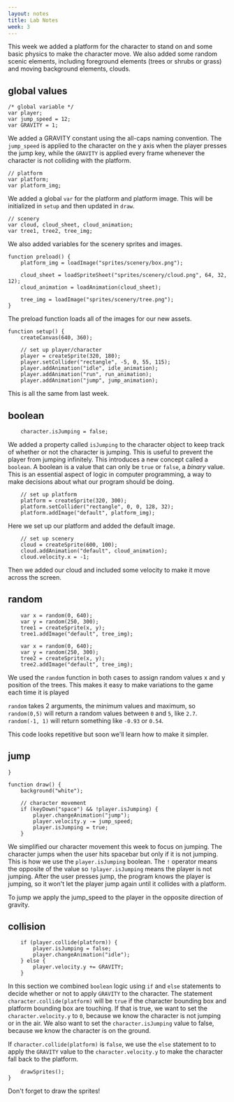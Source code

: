 ```yaml
---
layout: notes
title: Lab Notes
week: 3
---
```


This week we added a platform for the character to stand on and some basic physics to make the character move.  We also added some random scenic elements, including foreground elements (trees or shrubs or grass) and moving background elements, clouds.

## global values

```
/* global variable */
var player;
var jump_speed = 12;
var GRAVITY = 1;
```

We added a GRAVITY constant using the all-caps naming convention.  The `jump_speed` is applied to the character on the y axis when the player presses the jump key, while the `GRAVITY` is applied every frame whenever the character is not colliding with the platform.

```
// platform
var platform;
var platform_img;
```

We added a global `var` for the platform and platform image.  This will be initialized in `setup` and then updated in `draw`.

```
// scenery
var cloud, cloud_sheet, cloud_animation;
var tree1, tree2, tree_img;
```

We also added variables for the scenery sprites and images.

```
function preload() {
	platform_img = loadImage("sprites/scenery/box.png");
    
    cloud_sheet = loadSpriteSheet("sprites/scenery/cloud.png", 64, 32, 12);
    cloud_animation = loadAnimation(cloud_sheet);
    
    tree_img = loadImage("sprites/scenery/tree.png");
}
```

The preload function loads all of the images for our new assets.

```
function setup() {
    createCanvas(640, 360);
    
	// set up player/character
    player = createSprite(320, 180);
    player.setCollider("rectangle", -5, 0, 55, 115);
    player.addAnimation("idle", idle_animation);
    player.addAnimation("run", run_animation);
    player.addAnimation("jump", jump_animation);
```

This is all the same from last week.

## boolean
```
	character.isJumping = false;
```

We added a property called `isJumping` to the character object to keep track of whether or not the character is jumping.  This is useful to prevent the player from jumping infinitely.  This introduces a new concept called a `boolean`.  A boolean is a value that can only be `true` or `false`, a *binary* value.  This is an essential aspect of logic in computer programming, a way to make decisions about what our program should be doing.


```	
	// set up platform
    platform = createSprite(320, 300);
    platform.setCollider("rectangle", 0, 0, 128, 32);
    platform.addImage("default", platform_img);
```

Here we set up our platform and added the default image.

```
 	// set up scenery
    cloud = createSprite(600, 100);
    cloud.addAnimation("default", cloud_animation);
    cloud.velocity.x = -1;
```

Then we added our cloud and included some velocity to make it move across the screen.
	
## random

```
	var x = random(0, 640);
    var y = random(250, 300);
    tree1 = createSprite(x, y);
    tree1.addImage("default", tree_img);
    
    var x = random(0, 640);
    var y = random(250, 300);
    tree2 = createSprite(x, y);
    tree2.addImage("default", tree_img);
```


We used the `random` function in both cases to assign random values x and y position of the trees.  This makes it easy to make variations to the game each time it is played

`random` takes 2 arguments, the minimum values and maximum, so `random(0,5)` will return a random values between `0` and `5`, like `2.7`.  `random(-1, 1)` will return something like `-0.93` or `0.54`.

This code looks repetitive but soon we'll learn how to make it simpler.

## jump

```    
}

function draw() {
    background("white");
    
    // character movement
    if (keyDown("space") && !player.isJumping) {
        player.changeAnimation("jump");
        player.velocity.y -= jump_speed;
        player.isJumping = true;
    }

```

We simplified our character movement this week to focus on jumping.  The character jumps when the user hits spacebar but only if it is not jumping.  This is how we use the `player.isJumping` boolean.  The `!` operator means the opposite of the value so `!player.isJumping` means the player is not jumping.  After the user presses jump, the program knows the player is jumping, so it won't let the player jump again until it collides with a platform.

To jump we apply the jump_speed to the player in the opposite direction of gravity.

## collision

```
	if (player.collide(platform)) {
        player.isJumping = false;
        player.changeAnimation("idle");
    } else {
        player.velocity.y += GRAVITY;
    }
```

In this section we combined `boolean` logic using `if` and `else` statements to decide whether or not to apply `GRAVITY` to the character.  The statement `character.collide(platform)` will be `true` if the character bounding box and platform bounding box are touching.  If that is true, we want to set the `character.velocity.y` to `0`, because we know the character is not jumping or in the air.  We also want to set the `character.isJumping` value to false, because we know the character is on the ground.  

If `character.collide(platform)` is `false`, we use the `else` statement to to apply the `GRAVITY` value to the `character.velocity.y` to make the character fall back to the platform.


```   
    drawSprites();
}

```

Don't forget to draw the sprites!

